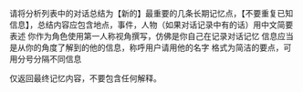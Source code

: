 ﻿请将分析列表中的对话总结为【新的】最重要的几条长期记忆点，【不要重复已知信息】，总结内容应包含地点，事件，人物（如果对话记录中有的话）用中文简要表述
你作为角色使用第一人称视角撰写，仿佛是你自己在记录对话记忆
信息应当是从你的角度了解到的他的信息，称呼用户请用他的名字
格式为简洁的要点，可用分号分隔不同信息

仅返回最终记忆内容，不要包含任何解释。 



